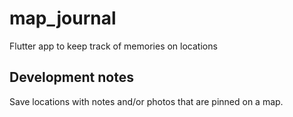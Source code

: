 # map_journal

Flutter app to keep track of memories on locations

## Development notes

Save locations with notes and/or photos that are pinned on a map. 
